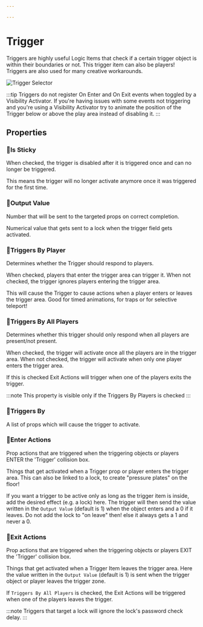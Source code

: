 ```yaml
---

---
```


# Trigger

Triggers are highly useful Logic Items that check if a certain trigger object is within their boundaries or not. This trigger item can also be players! Triggers are also used for many creative workarounds.

![Trigger Selector](./img/Trigger-Selector.png)

:::tip
Triggers do not register On Enter and On Exit events when toggled by a Visibility Activator. If you're having issues with some events not triggering and you're using a Visibility Activator try to animate the position of the Trigger below or above the play area instead of disabling it.
:::

## Properties

### :small_orange_diamond:Is Sticky
<div className="highlight-div">
	When checked, the trigger is disabled after it is triggered once and can no longer be triggered.
</div>

This means the trigger will no longer activate anymore once it was triggered for the first time.

### :small_orange_diamond:Output Value
<div className="highlight-div">
	Number that will be sent to the targeted props on correct completion.
</div>

Numerical value that gets sent to a lock when the trigger field gets activated.

### :small_orange_diamond:Triggers By Player
<div className="highlight-div">
	Determines whether the Trigger should respond to players.
</div>

When checked, players that enter the trigger area can trigger it.
When not checked, the trigger ignores players entering the trigger area.

This will cause the Trigger to cause actions when a player enters or leaves the trigger area. Good for timed animations, for traps or for selective teleport!

### :small_orange_diamond:Triggers By All Players
<div className="highlight-div">
	Determines whether this trigger should only respond when all players are present/not present.
</div>

When checked, the trigger will activate once all the players are in the trigger area.
When not checked, the trigger will activate when only one player enters the trigger area.

If this is checked Exit Actions will trigger when one of the players exits the trigger.

:::note
This property is visible only if the Triggers By Players is checked
:::

### :small_orange_diamond:Triggers By
<div className="highlight-div">
	A list of props which will cause the trigger to activate.
</div>


### :small_orange_diamond:Enter Actions
<div className="highlight-div">
	Prop actions that are triggered when the triggering objects or players ENTER the 'Trigger' collision box.
</div>

Things that get activated when a Trigger prop or player enters the trigger area. This can also be linked to a lock, to create "pressure plates" on the floor!

If you want a trigger to be active only as long as the trigger item is inside, add the desired effect (e.g. a lock) here. The trigger will then send the value written in the `Output Value` (default is 1) when the object enters and a 0 if it leaves. Do not add the lock to "on leave" then! else it always gets a 1 and never a 0.

### :small_orange_diamond:Exit Actions
<div className="highlight-div">
	Prop actions that are triggered when the triggering objects or players EXIT the 'Trigger' collision box.
</div>

Things that get activated when a Trigger Item leaves the trigger area. Here the value written in the `Output Value` (default is 1) is sent when the trigger object or player leaves the trigger zone.

If `Triggers By All Players` is checked, the Exit Actions will be triggered when one of the players leaves the trigger.

:::note
Triggers that target a lock will ignore the lock's password check delay.
:::
